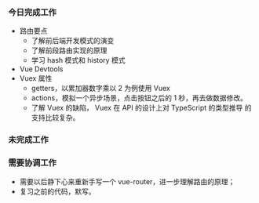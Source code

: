 ### 今日完成工作

- 路由要点
  - 了解前后端开发模式的演变
  - 了解前段路由实现的原理
  - 学习 hash 模式和 history 模式
- Vue Devtools
- Vuex 属性
  - getters，以累加器数字乘以 2 为例使用 Vuex
  - actions，模拟一个异步场景，点击按钮之后的 1 秒，再去做数据修改。
  - 了解 Vuex 的缺陷， Vuex 在 API 的设计上对 TypeScript 的类型推导 的支持比较复杂。

### 未完成工作



### 需要协调工作

- 需要以后静下心来重新手写一个 vue-router，进一步理解路由的原理；
- 复习之前的代码，默写。